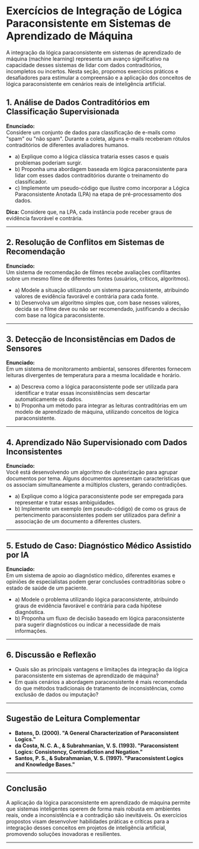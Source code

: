 
# Exercícios de Integração de Lógica Paraconsistente em Sistemas de Aprendizado de Máquina

A integração da lógica paraconsistente em sistemas de aprendizado de máquina (machine learning) representa um avanço significativo na capacidade desses sistemas de lidar com dados contraditórios, incompletos ou incertos. Nesta seção, propomos exercícios práticos e desafiadores para estimular a compreensão e a aplicação dos conceitos de lógica paraconsistente em cenários reais de inteligência artificial.

## 1. **Análise de Dados Contraditórios em Classificação Supervisionada**

**Enunciado:**  
Considere um conjunto de dados para classificação de e-mails como "spam" ou "não spam". Durante a coleta, alguns e-mails receberam rótulos contraditórios de diferentes avaliadores humanos.  
- a) Explique como a lógica clássica trataria esses casos e quais problemas poderiam surgir.
- b) Proponha uma abordagem baseada em lógica paraconsistente para lidar com esses dados contraditórios durante o treinamento do classificador.
- c) Implemente um pseudo-código que ilustre como incorporar a Lógica Paraconsistente Anotada (LPA) na etapa de pré-processamento dos dados.

**Dica:** Considere que, na LPA, cada instância pode receber graus de evidência favorável e contrária.

---

## 2. **Resolução de Conflitos em Sistemas de Recomendação**

**Enunciado:**  
Um sistema de recomendação de filmes recebe avaliações conflitantes sobre um mesmo filme de diferentes fontes (usuários, críticos, algoritmos).  
- a) Modele a situação utilizando um sistema paraconsistente, atribuindo valores de evidência favorável e contrária para cada fonte.
- b) Desenvolva um algoritmo simples que, com base nesses valores, decida se o filme deve ou não ser recomendado, justificando a decisão com base na lógica paraconsistente.

---

## 3. **Detecção de Inconsistências em Dados de Sensores**

**Enunciado:**  
Em um sistema de monitoramento ambiental, sensores diferentes fornecem leituras divergentes de temperatura para a mesma localidade e horário.  
- a) Descreva como a lógica paraconsistente pode ser utilizada para identificar e tratar essas inconsistências sem descartar automaticamente os dados.
- b) Proponha um método para integrar as leituras contraditórias em um modelo de aprendizado de máquina, utilizando conceitos de lógica paraconsistente.

---

## 4. **Aprendizado Não Supervisionado com Dados Inconsistentes**

**Enunciado:**  
Você está desenvolvendo um algoritmo de clusterização para agrupar documentos por tema. Alguns documentos apresentam características que os associam simultaneamente a múltiplos clusters, gerando contradições.  
- a) Explique como a lógica paraconsistente pode ser empregada para representar e tratar essas ambiguidades.
- b) Implemente um exemplo (em pseudo-código) de como os graus de pertencimento paraconsistentes podem ser utilizados para definir a associação de um documento a diferentes clusters.

---

## 5. **Estudo de Caso: Diagnóstico Médico Assistido por IA**

**Enunciado:**  
Em um sistema de apoio ao diagnóstico médico, diferentes exames e opiniões de especialistas podem gerar conclusões contraditórias sobre o estado de saúde de um paciente.  
- a) Modele o problema utilizando lógica paraconsistente, atribuindo graus de evidência favorável e contrária para cada hipótese diagnóstica.
- b) Proponha um fluxo de decisão baseado em lógica paraconsistente para sugerir diagnósticos ou indicar a necessidade de mais informações.

---

## 6. **Discussão e Reflexão**

- Quais são as principais vantagens e limitações da integração da lógica paraconsistente em sistemas de aprendizado de máquina?
- Em quais cenários a abordagem paraconsistente é mais recomendada do que métodos tradicionais de tratamento de inconsistências, como exclusão de dados ou imputação?

---

## **Sugestão de Leitura Complementar**

- **Batens, D. (2000). "A General Characterization of Paraconsistent Logics."**  
- **da Costa, N. C. A., & Subrahmanian, V. S. (1993). "Paraconsistent Logics: Consistency, Contradiction and Negation."**  
- **Santos, P. S., & Subrahmanian, V. S. (1997). "Paraconsistent Logics and Knowledge Bases."**

---

## **Conclusão**

A aplicação da lógica paraconsistente em aprendizado de máquina permite que sistemas inteligentes operem de forma mais robusta em ambientes reais, onde a inconsistência e a contradição são inevitáveis. Os exercícios propostos visam desenvolver habilidades práticas e críticas para a integração desses conceitos em projetos de inteligência artificial, promovendo soluções inovadoras e resilientes.

---
```
